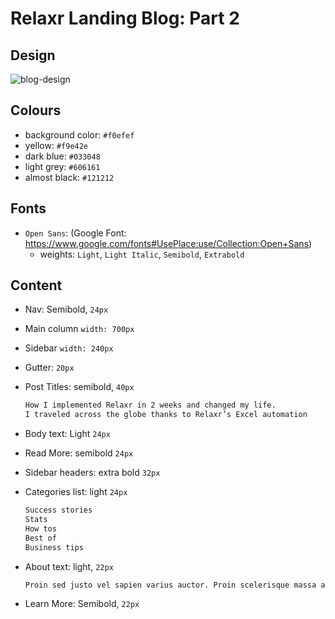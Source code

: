 # Relaxr Landing Blog: Part 2

## Design

![blog-design](./relaxr-blog.jpg)

## Colours

- background color: `#f0efef`
- yellow: `#f9e42e`
- dark blue: `#033048`
- light grey: `#606161`
- almost black: `#121212`

## Fonts

- `Open Sans`: (Google Font: https://www.google.com/fonts#UsePlace:use/Collection:Open+Sans)
  - weights: `Light`, `Light Italic`, `Semibold`, `Extrabold`

## Content

- Nav: Semibold, `24px`

- Main column `width: 700px`
- Sidebar `width: 240px`
- Gutter: `20px`
- Post Titles: semibold, `40px`
  ```txt
  How I implemented Relaxr in 2 weeks and changed my life.
  I traveled across the globe thanks to Relaxr’s Excel automation
  ```
- Body text: Light `24px`
- Read More: semibold `24px`
- Sidebar headers: extra bold `32px`
- Categories list: light `24px`
  ```txt
  Success stories
  Stats
  How tos
  Best of
  Business tips
  ```
- About text: light, `22px`
  ```txt
  Proin sed justo vel sapien varius auctor. Proin scelerisque massa at luctus tincidunt. Fusce porttitor, sapien sed tincidunt fringilla.
  ```
- Learn More: Semibold, `22px`
